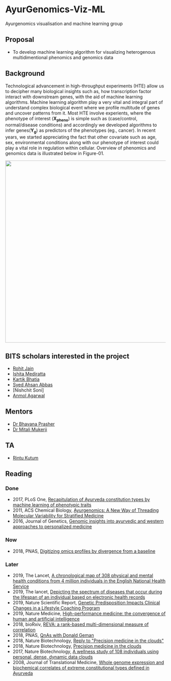 # AyurGenomics-Viz-ML
Ayurgenomics visualisation and machine learning group


## Proposal

- To develop machine learning algorithm for visualizing heterogenous multidimentional 
phenomics and genomics data

## Background
Technological advancement in high-throughput experiments (HTE) allow us to decipher 
many biological insights such as, how transcription factor interact with downstream 
genes, with the aid of machine learning algorithms. Machine learning algorithm play a very
vital and integral part of understand complex biological event where we profile
multitude of genes and uncover patterns from it. Most HTE involve experients, where
the phenotype of interest (<strong>X<sub>pheno</sub></strong>) is simple such as (case/control, normal/disease conditions)
and accordingly we developed algorithms to infer genes(<strong>Y<sub>g</sub></strong>) as predictors of the phenotypes (eg., cancer).
In recent years, we started appreciating the fact that other covariate such as
age, sex, environmental conditions along with our phenotype of interest could
play a vital role in regulation within cellular. Overview of phenomics and genomics data is illustrated below in Figure-01.


<img src="https://github.com/rintukutum/AyurGenomics-Viz-ML/blob/master/images/overview.png" width="712" height="570">
 

## BITS scholars interested in the project
- [Rohit Jain](https://github.com/Rohit2706)
- [Ishita Mediratta](https://github.com/ishitamed19)
- [Kartik Bhatia](https://github.com/bhatiakartik10)
- [Syed Ahsan Abbas](https://github.com/ahsanabbas123)
- [Nishchit Soni]
- [Anmol Agarwal](https://github.com/anmolagarwal04)
## Mentors
- [Dr Bhavana Prasher](https://www.igib.res.in/?q=bhavnaprasher)
- [Dr Mitali Mukerji](https://www.igib.res.in/?q=mitalimukerji)

## TA
- [Rintu Kutum](https://github.com/rintukutum)

## Reading
### Done
- 2017, PLoS One, [Recapitulation of Ayurveda constitution types by machine learning of phenotypic traits](https://doi.org/10.1371/journal.pone.0185380)
- 2011, ACS Chemical Biology, [Ayurgenomics: A New Way of Threading Molecular Variability for Stratified Medicine](https://doi.org/10.1021/cb2003016)
- 2016, Journal of Genetics, [Genomic insights into ayurvedic and western approaches to personalized medicine](https://www.ias.ac.in/article/fulltext/jgen/095/01/0209-0228)

### Now
- 2018, PNAS, [Digitizing omics profiles by divergence from a baseline](https://www.pnas.org/content/115/18/4545.long)
### Later
- 2019, The Lancet, [A chronological map of 308 physical and mental health conditions from 4 million individuals in the English National Health Service](https://doi.org/10.1016/S2589-7500(19)30012-3)
- 2019, The lancet, [Depicting the spectrum of diseases that occur during the lifespan of an individual based on electronic health records](https://doi.org/10.1016/S2589-7500(19)30023-8)
- 2019, Nature Scientific Report, [Genetic Predisposition Impacts Clinical Changes in a Lifestyle Coaching Program](https://www.nature.com/articles/s41598-019-43058-0)
- 2019, Nature Medicine, [High-performance medicine: the convergence of human and artificial intelligence](https://www.nature.com/articles/s41591-018-0300-7)
- 2018, bioRxiv, [REVA: a rank-based multi-dimensional measure of correlation](https://doi.org/10.1101/330498)
- 2018, PNAS, [QnAs with Donald Geman](https://www.pnas.org/content/pnas/115/18/4528.full.pdf)
- 2018, Nature Biotechnology, [Reply to "Precision medicine in the clouds"](https://www.nature.com/articles/nbt.4211)
- 2018, Nature Biotechnology, [Precision medicine in the clouds](https://www.nature.com/articles/nbt.4210)
- 2017, Nature Biotechnology, [A wellness study of 108 individuals using personal, dense, dynamic data clouds](https://www.nature.com/articles/nbt.3870)
- 2008, Journal of Translational Medicine, [Whole genome expression and biochemical correlates of extreme constitutional types defined in Ayurveda](https://doi.org/10.1186/1479-5876-6-48)

